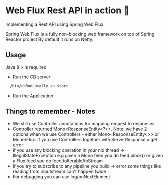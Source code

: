 # Web Flux Rest API in action :rocket: 
Implementing a Rest API using Spring Web Flux

Spring Web Flux is a fully non-blocking web framework on top of Spring Reactor project
By default it runs on Netty. 

## Usage
Java 8 > is required 

* Run the CB server
```
 ./bin/cbRunLocally.sh start
```

* Run the Application

## Things to remember - Notes
* We still use Controller annotations for mapping request to responses 
* Controller returned Mono<ResponseEntity<?>>. 
Note: we have 2 options when we use Controllers - either Mono<ResponseEntity<>> or Mono<Domain>/Flux<Domain>. 
If you use Controllers together with ServerResponse u get error
* if you use any blocking operation in your nio thread => IllegalStateException
  e.g given a Mono<Book> feed you do feed.block()
  or given a Flux<Book> feed you do feed.toIterable/toStream  
* if you try to subscribe to any pipeline you build => error some things like reading from inputstream can't happen twice 
* For debugging you can use log/onNextElement
